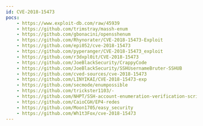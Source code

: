 ```yaml
---
id: CVE-2018-15473
pocs:
    - https://www.exploit-db.com/raw/45939
    - https://github.com/trimstray/massh-enum
    - https://github.com/gbonacini/opensshenum
    - https://github.com/Rhynorater/CVE-2018-15473-Exploit
    - https://github.com/epi052/cve-2018-15473
    - https://github.com/pyperanger/CVE-2018-15473_exploit
    - https://github.com/r3dxpl0it/CVE-2018-15473
    - https://github.com/JoeBlackSecurity/CrappyCode
    - https://github.com/JoeBlackSecurity/SSHUsernameBruter-SSHUB
    - https://github.com/cved-sources/cve-2018-15473
    - https://github.com/LINYIKAI/CVE-2018-15473-exp
    - https://github.com/secmode/enumpossible
    - https://github.com/trickster1103/-
    - https://github.com/NHPT/SSH-account-enumeration-verification-script
    - https://github.com/CaioCGH/EP4-redes
    - https://github.com/Moon1705/easy_security
    - https://github.com/Wh1t3Fox/cve-2018-15473
---
```

